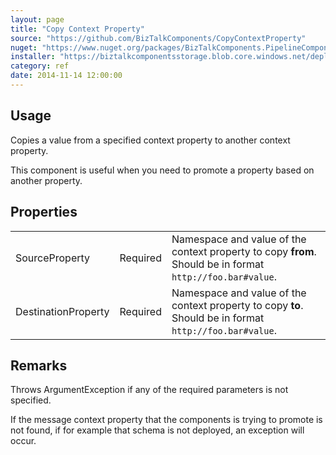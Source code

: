 ```yaml
---
layout: page
title: "Copy Context Property"
source: "https://github.com/BizTalkComponents/CopyContextProperty"
nuget: "https://www.nuget.org/packages/BizTalkComponents.PipelineComponents.CopyContextProperty/"
installer: "https://biztalkcomponentsstorage.blob.core.windows.net/deployments/Build/BizTalkComponents.PipelineComponents.CopyContextProperty_1.0.12.msi"
category: ref
date: 2014-11-14 12:00:00
---
```


## Usage ##
Copies a value from a specified context property to another context property.

This component is useful when you need to promote a property based on another property.

## Properties ##
<table class="properties">
    <tr>
        <td>SourceProperty</td>
        <td>Required</td>
        <td>Namespace and value of the context property to copy <b>from</b>.
Should be in format <code>http://foo.bar#value</code>.</td>
    </tr>
    <tr>
        <td>DestinationProperty</td>
        <td>Required</td>
        <td>Namespace and value of the context property to copy <b>to</b>.
Should be in format <code>http://foo.bar#value</code>. </td>
    </tr>
</table>

## Remarks ##
Throws ArgumentException if any of the required parameters is not specified.

If the message context property that the components is trying to promote is not found, if for example that schema is not deployed, an exception will occur.

